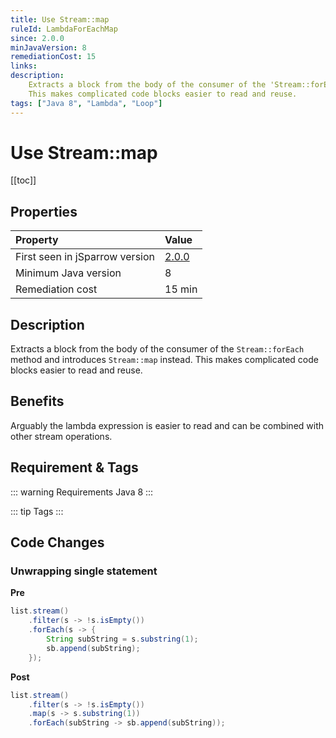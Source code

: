 ```yaml
---
title: Use Stream::map
ruleId: LambdaForEachMap
since: 2.0.0
minJavaVersion: 8
remediationCost: 15
links:
description:
    Extracts a block from the body of the consumer of the 'Stream::forEach' method and introduces 'Stream::map' instead.
    This makes complicated code blocks easier to read and reuse.
tags: ["Java 8", "Lambda", "Loop"]
---
```


# Use Stream::map

[[toc]]

## Properties

| Property                        | Value |
|:------------------------------- |:----- |
| First seen in jSparrow version  | [2.0.0](/eclipse/release-notes.html#_2-0-0) |
| Minimum Java version            | 8     |
| Remediation cost                | 15 min |

## Description

Extracts a block from the body of the consumer of the `Stream::forEach` method and introduces `Stream::map` instead.
This makes complicated code blocks easier to read and reuse.

## Benefits
Arguably the lambda expression is easier to read and can be combined with other stream operations.

## Requirement & Tags

::: warning Requirements
Java 8
:::

::: tip Tags
<TagLinks />
:::

## Code Changes

### Unwrapping single statement

__Pre__
```java
list.stream()
    .filter(s -> !s.isEmpty())
    .forEach(s -> {
        String subString = s.substring(1);
        sb.append(subString);
    });
```

__Post__
```java
list.stream()
    .filter(s -> !s.isEmpty())
    .map(s -> s.substring(1))
    .forEach(subString -> sb.append(subString));
```

<VersionNotice />


